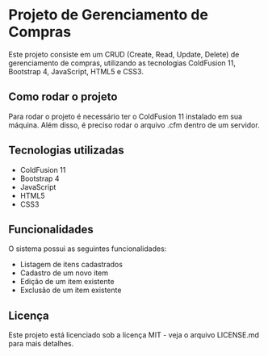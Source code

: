 # Projeto de Gerenciamento de Compras

Este projeto consiste em um CRUD (Create, Read, Update, Delete) de gerenciamento de compras, utilizando as tecnologias ColdFusion 11, Bootstrap 4, JavaScript, HTML5 e CSS3.

## Como rodar o projeto

Para rodar o projeto é necessário ter o ColdFusion 11 instalado em sua máquina. Além disso, é preciso rodar o arquivo .cfm dentro de um servidor.

## Tecnologias utilizadas

- ColdFusion 11
- Bootstrap 4
- JavaScript
- HTML5
- CSS3

## Funcionalidades

O sistema possui as seguintes funcionalidades:

- Listagem de itens cadastrados
- Cadastro de um novo item
- Edição de um item existente
- Exclusão de um item existente

## Licença

Este projeto está licenciado sob a licença MIT - veja o arquivo LICENSE.md para mais detalhes.
